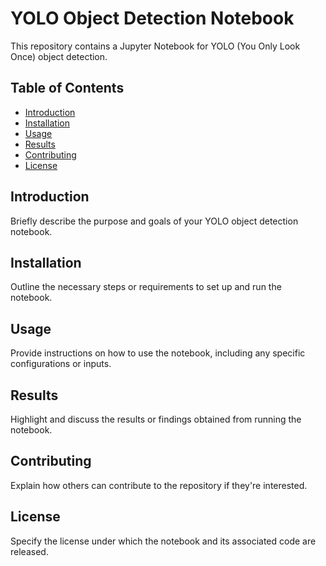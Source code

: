 # YOLO Object Detection Notebook

This repository contains a Jupyter Notebook for YOLO (You Only Look Once) object detection.

## Table of Contents

- [Introduction](#introduction)
- [Installation](#installation)
- [Usage](#usage)
- [Results](#results)
- [Contributing](#contributing)
- [License](#license)

## Introduction

Briefly describe the purpose and goals of your YOLO object detection notebook.

## Installation

Outline the necessary steps or requirements to set up and run the notebook.

## Usage

Provide instructions on how to use the notebook, including any specific configurations or inputs.

## Results

Highlight and discuss the results or findings obtained from running the notebook.

## Contributing

Explain how others can contribute to the repository if they're interested.

## License

Specify the license under which the notebook and its associated code are released.


